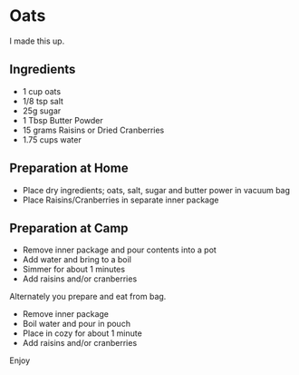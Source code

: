 # Oats

I made this up.

## Ingredients

* 1 cup oats
* 1/8 tsp salt
* 25g sugar
* 1 Tbsp Butter Powder
* 15 grams Raisins or Dried Cranberries
* 1.75 cups water

## Preparation at Home

* Place dry ingredients; oats, salt, sugar and butter power in vacuum bag
* Place Raisins/Cranberries in separate inner package

## Preparation at Camp

* Remove inner package and pour contents into a pot
* Add water and bring to a boil
* Simmer for about 1 minutes
* Add raisins and/or cranberries

Alternately you prepare and eat from bag.

* Remove inner package
* Boil water and pour in pouch
* Place in cozy for about 1 minute
* Add raisins and/or cranberries

Enjoy